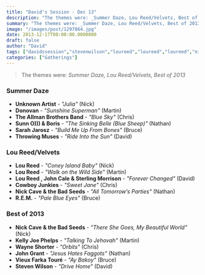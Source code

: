 ```yaml
---
title: "David's Session - Dec 13"
description: "The themes were: _Summer Daze, Lou Reed/Velvets, Best of 2013_"
summary: "The themes were: _Summer Daze, Lou Reed/Velvets, Best of 2013_"
image: "/images/post/1297864.jpg"
date: 2013-12-17T00:00:00.0000000
draft: false
author: "David"
tags: ["davidssession","stevenwilson","loureed","loureed","loureed","nickcaveandthebadseeds","nickcaveandthebadseeds","cowboyjunkies","theallmanbrothersband","throwingmuses","sarahjarosz","kellyjoephelps","rem","johngrant","boris","wayneshorter","sunno","donovan","johncale","unknownartist","vieuxfarkatouré","sterlingmorrison"]
categories: ["Gatherings"]
---
```

> The themes were: _Summer Daze, Lou Reed/Velvets, Best of 2013_
### Summer Daze
- **Unknown Artist** - _"Julia"_ (Nick)
- **Donovan** - _"Sunshine Superman"_ (Martin)
- **The Allman Brothers Band** - _"Blue Sky"_ (Chris)
- **Sunn O))) & Boris** - _"The Sinking Belle (Blue Sheep)"_ (Nathan)
- **Sarah Jarosz** - _"Build Me Up From Bones"_ (Bruce)
- **Throwing Muses** - _"Ride Into the Sun"_ (David)
### Lou Reed/Velvets
- **Lou Reed** - _"Coney Island Baby"_ (Nick)
- **Lou Reed** - _"Walk on the Wild Side"_ (Martin)
- **Lou Reed , John Cale & Sterling Morrison** - _"Forever Changed"_ (David)
- **Cowboy Junkies** - _"Sweet Jane"_ (Chris)
- **Nick Cave & the Bad Seeds** - _"All Tomorrow’s Parties"_ (Nathan)
- **R.E.M.** - _"Pale Blue Eyes"_ (Bruce)
### Best of 2013
- **Nick Cave & the Bad Seeds** - _"There She Goes, My Beautiful World"_ (Nick)
- **Kelly Joe Phelps** - _"Talking To Jehovah"_ (Martin)
- **Wayne Shorter** - _"Orbits"_ (Chris)
- **John Grant** - _"Jesus Hates Faggots"_ (Nathan)
- **Vieux Farka Touré** - _"Ay Bakoy"_ (Bruce)
- **Steven Wilson** - _"Drive Home"_ (David)

